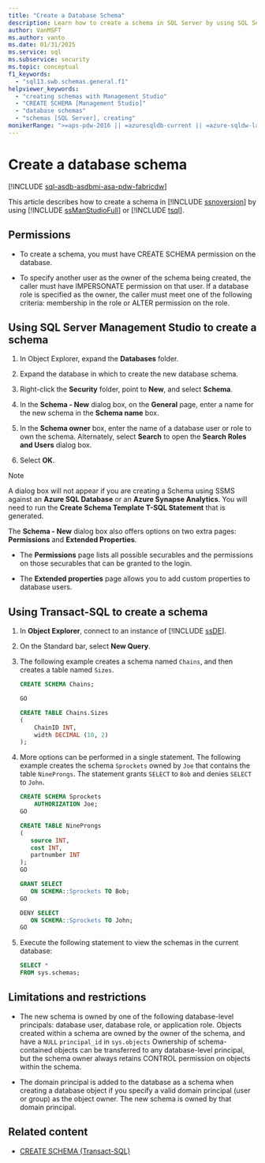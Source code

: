 ```yaml
---
title: "Create a Database Schema"
description: Learn how to create a schema in SQL Server by using SQL Server Management Studio or Transact-SQL, including limitations and restrictions.
author: VanMSFT
ms.author: vanto
ms.date: 01/31/2025
ms.service: sql
ms.subservice: security
ms.topic: conceptual
f1_keywords:
  - "sql13.swb.schemas.general.f1"
helpviewer_keywords:
  - "creating schemas with Management Studio"
  - "CREATE SCHEMA [Management Studio]"
  - "database schemas"
  - "schemas [SQL Server], creating"
monikerRange: ">=aps-pdw-2016 || =azuresqldb-current || =azure-sqldw-latest || >=sql-server-2016 || >=sql-server-linux-2017 || =azuresqldb-mi-current || =fabric"
---
```

# Create a database schema

[!INCLUDE [sql-asdb-asdbmi-asa-pdw-fabricdw](../../../includes/applies-to-version/sql-asdb-asdbmi-asa-pdw-fabricdw.md)]

This article describes how to create a schema in [!INCLUDE [ssnoversion](../../../includes/ssnoversion-md.md)] by using [!INCLUDE [ssManStudioFull](../../../includes/ssmanstudiofull-md.md)] or [!INCLUDE [tsql](../../../includes/tsql-md.md)].

<a id="Permissions"></a>

## Permissions

- To create a schema, you must have CREATE SCHEMA permission on the database.

- To specify another user as the owner of the schema being created, the caller must have IMPERSONATE permission on that user. If a database role is specified as the owner, the caller must meet one of the following criteria: membership in the role or ALTER permission on the role.

<a id="SSMSProcedure"></a>

## Using SQL Server Management Studio to create a schema

1. In Object Explorer, expand the **Databases** folder.

1. Expand the database in which to create the new database schema.

1. Right-click the **Security** folder, point to **New**, and select **Schema**.

1. In the **Schema - New** dialog box, on the **General** page, enter a name for the new schema in the **Schema name** box.

1. In the **Schema owner** box, enter the name of a database user or role to own the schema. Alternately, select **Search** to open the **Search Roles and Users** dialog box.

1. Select **OK**.

> [!NOTE]  
> A dialog box will not appear if you are creating a Schema using SSMS against an **Azure SQL Database** or an **Azure Synapse Analytics**. You will need to run the **Create Schema Template T-SQL Statement** that is generated.

<a id="additional-options"></a>

The **Schema - New** dialog box also offers options on two extra pages: **Permissions** and **Extended Properties**.

- The **Permissions** page lists all possible securables and the permissions on those securables that can be granted to the login.

- The **Extended properties** page allows you to add custom properties to database users.

<a id="TsqlProcedure"></a>

## Using Transact-SQL to create a schema

1. In **Object Explorer**, connect to an instance of [!INCLUDE [ssDE](../../../includes/ssde-md.md)].

1. On the Standard bar, select **New Query**.

1. The following example creates a schema named `Chains`, and then creates a table named `Sizes`.

   ```sql
   CREATE SCHEMA Chains;

   GO

   CREATE TABLE Chains.Sizes
   (
       ChainID INT,
       width DECIMAL (10, 2)
   );
   ```

1. More options can be performed in a single statement. The following example creates the schema `Sprockets` owned by `Joe` that contains the table `NineProngs`. The statement grants `SELECT` to `Bob` and denies `SELECT` to `John`.

   ```sql
   CREATE SCHEMA Sprockets
       AUTHORIZATION Joe;
   GO

   CREATE TABLE NineProngs
   (
      source INT,
      cost INT,
      partnumber INT
   );
   GO

   GRANT SELECT
      ON SCHEMA::Sprockets TO Bob;
   GO

   DENY SELECT
      ON SCHEMA::Sprockets TO John;
   GO
   ```

1. Execute the following statement to view the schemas in the current database:

   ```sql
   SELECT *
   FROM sys.schemas;
   ```

<a id="Restrictions"></a>

## Limitations and restrictions

- The new schema is owned by one of the following database-level principals: database user, database role, or application role. Objects created within a schema are owned by the owner of the schema, and have a `NULL` `principal_id` in `sys.objects` Ownership of schema-contained objects can be transferred to any database-level principal, but the schema owner always retains CONTROL permission on objects within the schema.

- The domain principal is added to the database as a schema when creating a database object if you specify a valid domain principal (user or group) as the object owner. The new schema is owned by that domain principal.

## Related content

- [CREATE SCHEMA (Transact-SQL)](../../../t-sql/statements/create-schema-transact-sql.md)
